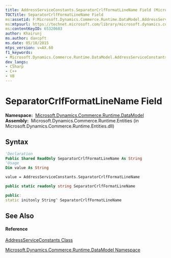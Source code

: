 ```yaml
---
title: AddressServiceConstants.SeparatorCrlfFormatLineName Field (Microsoft.Dynamics.Commerce.Runtime.DataModel)
TOCTitle: SeparatorCrlfFormatLineName Field
ms:assetid: F:Microsoft.Dynamics.Commerce.Runtime.DataModel.AddressServiceConstants.SeparatorCrlfFormatLineName
ms:mtpsurl: https://technet.microsoft.com/library/microsoft.dynamics.commerce.runtime.datamodel.addressserviceconstants.separatorcrlfformatlinename(v=AX.60)
ms:contentKeyID: 65320603
author: Khairunj
ms.author: daxcpft
ms.date: 05/18/2015
mtps_version: v=AX.60
f1_keywords:
- Microsoft.Dynamics.Commerce.Runtime.DataModel.AddressServiceConstants.SeparatorCrlfFormatLineName
dev_langs:
- CSharp
- C++
- VB
---
```


# SeparatorCrlfFormatLineName Field

**Namespace:**  [Microsoft.Dynamics.Commerce.Runtime.DataModel](microsoft-dynamics-commerce-runtime-datamodel-namespace.md)  
**Assembly:**  Microsoft.Dynamics.Commerce.Runtime.Entities (in Microsoft.Dynamics.Commerce.Runtime.Entities.dll)

## Syntax

``` vb
'Declaration
Public Shared ReadOnly SeparatorCrlfFormatLineName As String
'Usage
Dim value As String

value = AddressServiceConstants.SeparatorCrlfFormatLineName
```

``` csharp
public static readonly string SeparatorCrlfFormatLineName
```

``` c++
public:
static initonly String^ SeparatorCrlfFormatLineName
```

## See Also

#### Reference

[AddressServiceConstants Class](addressserviceconstants-class-microsoft-dynamics-commerce-runtime-datamodel.md)

[Microsoft.Dynamics.Commerce.Runtime.DataModel Namespace](microsoft-dynamics-commerce-runtime-datamodel-namespace.md)

